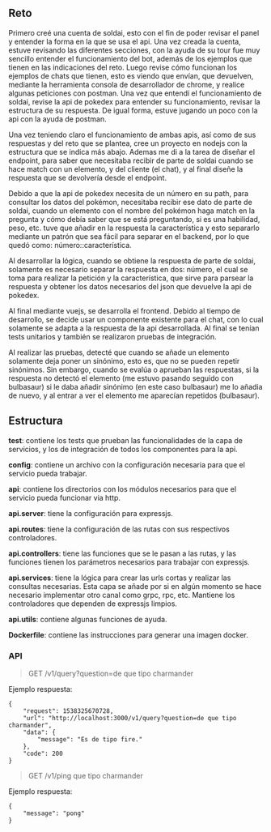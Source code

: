## Reto


Primero creé una cuenta de soldai, esto con el fin de poder revisar el panel y entender la forma en la que se usa el api.
Una vez creada la cuenta, estuve revisando las diferentes secciones, con la ayuda de su tour
fue muy sencillo entender el funcionamiento del bot, además de los ejemplos que tienen en las indicaciones del reto. Luego
revise cómo funcionan los ejemplos de chats que tienen, esto es viendo que envían, que devuelven, mediante la herramienta
consola de desarrollador de chrome, y realice algunas peticiones con postman.
Una vez que entendí el funcionamiento de soldai, revise la api de pokedex para entender su funcionamiento, revisar
la estructura de su respuesta. De igual forma, estuve jugando un poco con la api con la ayuda de postman.

Una vez teniendo claro el funcionamiento de ambas apis, así como de sus respuestas y del reto que se plantea, cree
un proyecto en nodejs con la estructura que se indica más abajo. Ademas me di a la tarea de diseñar el endpoint,
para saber que necesitaba recibir de parte de soldai cuando se hace match con un elemento, y del cliente (el chat), y al final diseñe la respuesta que se devolvería desde el endpoint.

Debido a que la api de pokedex necesita de un número en su path, para consultar los datos del pokémon, necesitaba recibir
ese dato de parte de soldai, cuando un elemento con el nombre del pokémon haga match en la pregunta y cómo debía saber
que se está preguntando, si es una habilidad, peso, etc. tuve que añadir en la respuesta la característica y esto separarlo
mediante un patrón que sea fácil para separar en el backend, por lo que quedó como:
número::característica.

Al desarrollar la lógica, cuando se obtiene la respuesta de parte de soldai, solamente es necesario separar la respuesta en dos: número, el cual se toma para realizar la petición y la característica, que sirve para parsear la respuesta y obtener
los datos necesarios del json que devuelve la api de pokedex.

Al final mediante vuejs, se desarrolla el frontend. Debido al tiempo de desarrollo, se decide usar un componente existente
para el chat, con lo cual solamente se adapta a la respuesta de la api desarrollada.
Al final se tenían tests unitarios y también se realizaron pruebas de integración.

Al realizar las pruebas, detecté que cuando se añade un elemento solamente deja poner un sinónimo, esto es, que no se
pueden repetir sinónimos. Sin embargo, cuando se evalúa o aprueban las respuestas, si la respuesta no detectó el elemento
(me estuvo pasando seguido con bulbasaur) si le daba añadir sinónimo (en este caso bulbasaur) me lo añadia de nuevo, y
al entrar a ver el elemento me aparecían repetidos (bulbasaur).


## Estructura

**__test__**: contiene los tests que prueban las funcionalidades de la capa de servicios, y los de integración de todos los componentes para la api.

**config**: contiene un archivo con la configuración necesaria para que el servicio pueda trabajar.

**api**: contiene los directorios con los módulos necesarios para que el servicio pueda funcionar via http.

**api.server**: tiene la configuración para expressjs.

**api.routes**: tiene la configuración de las rutas con sus respectivos controladores.

**api.controllers**: tiene las funciones que se le pasan a las rutas, y las funciones tienen los parámetros necesarios para trabajar con expressjs.

**api.services**: tiene la lógica para crear las urls cortas y realizar las consultas necesarias. Esta capa se añade por si en algún momento se hace necesario implementar otro canal como grpc, rpc, etc. Mantiene los controladores que dependen de expressjs limpios.

**api.utils**: contiene algunas funciones de ayuda.

**Dockerfile**: contiene las instrucciones para generar una imagen docker.

### API

> GET /v1/query?question=de que tipo charmander

Ejemplo respuesta:

```
{
    "request": 1538325670728,
    "url": "http://localhost:3000/v1/query?question=de que tipo charmander",
    "data": {
        "message": "Es de tipo fire."
    },
    "code": 200
}
```

> GET /v1/ping que tipo charmander

Ejemplo respuesta:

```
{
    "message": "pong"
}
```